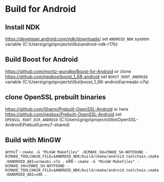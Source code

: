 # Build for Android

## Install NDK 
https://developer.android.com/ndk/downloads/
set `ANDROID_NDK` system variable (C:\Users\grigo\projects\libs\android-ndk-r17b)


## Build Boost for Android 
https://github.com/moritz-wundke/Boost-for-Android
or clone https://github.com/nesbox/boost_1_68-android
set `BOOST_ROOT_ANDROID` variable (C:\Users\grigo\projects\libs\boost_1_68-android\armeabi-v7a)


## clone OpenSSL prebuilt binaries 
https://github.com/Sharm/Prebuilt-OpenSSL-Android or here https://github.com/nesbox/Prebuilt-OpenSSL-Android
set `OPENSSL_ROOT_DIR_ANDROID` (C:\Users\grigo\projects\libs\OpenSSL-Android\Prebuilt\armv7-shared)


## Build with MinGW 
armv7 - `cmake -G "MinGW Makefiles" -DCMAKE_SH=CMAKE_SH-NOTFOUND -DCMAKE_TOOLCHAIN_FILE=$ANDROID_NDK/build/cmake/android.toolchain.cmake -DANDROID_ABI=armeabi-v7a .`
x86 - `cmake -G "MinGW Makefiles" -DCMAKE_SH=CMAKE_SH-NOTFOUND -DCMAKE_TOOLCHAIN_FILE=$ANDROID_NDK/build/cmake/android.toolchain.cmake -DANDROID_ABI=x86 .`

